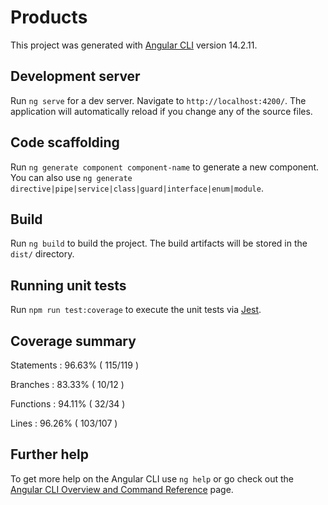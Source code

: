 # Products

This project was generated with [Angular CLI](https://github.com/angular/angular-cli) version 14.2.11.

## Development server

Run `ng serve` for a dev server. Navigate to `http://localhost:4200/`. The application will automatically reload if you change any of the source files.

## Code scaffolding

Run `ng generate component component-name` to generate a new component. You can also use `ng generate directive|pipe|service|class|guard|interface|enum|module`.

## Build

Run `ng build` to build the project. The build artifacts will be stored in the `dist/` directory.

## Running unit tests

Run `npm run test:coverage` to execute the unit tests via [Jest](https://jestjs.io/).

## Coverage summary

Statements : 96.63% ( 115/119 )

Branches : 83.33% ( 10/12 )

Functions : 94.11% ( 32/34 )

Lines : 96.26% ( 103/107 )

## Further help

To get more help on the Angular CLI use `ng help` or go check out the [Angular CLI Overview and Command Reference](https://angular.io/cli) page.
